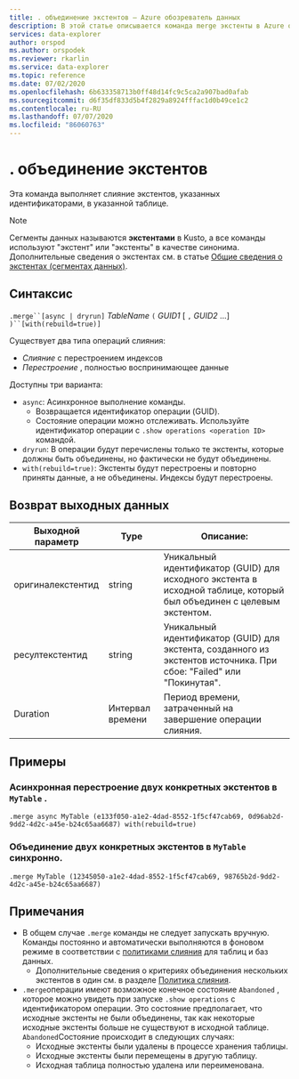 ```yaml
---
title: . объединение экстентов — Azure обозреватель данных
description: В этой статье описывается команда merge экстенты в Azure обозреватель данных.
services: data-explorer
author: orspod
ms.author: orspodek
ms.reviewer: rkarlin
ms.service: data-explorer
ms.topic: reference
ms.date: 07/02/2020
ms.openlocfilehash: 6b633358713b0ff48d14fc9c5ca2a907bad0afab
ms.sourcegitcommit: d6f35df833d5b4f2829a8924fffac1d0b49ce1c2
ms.contentlocale: ru-RU
ms.lasthandoff: 07/07/2020
ms.locfileid: "86060763"
---
```

# <a name="merge-extents"></a>. объединение экстентов

Эта команда выполняет слияние экстентов, указанных идентификаторами, в указанной таблице. 

> [!NOTE]
> Сегменты данных называются **экстентами** в Kusto, а все команды используют "экстент" или "экстенты" в качестве синонима.
> Дополнительные сведения о экстентах см. в статье [Общие сведения о экстентах (сегментах данных)](extents-overview.md).

## <a name="syntax"></a>Синтаксис

`.merge``[async | dryrun]` *TableName* `(` *GUID1* [ `,` *GUID2* ...] `)``[with(rebuild=true)]`

Существует два типа операций слияния:
* *Слияние* с перестроением индексов
* *Перестроение* , полностью воспринимающее данные

Доступны три варианта:
* `async`: Асинхронное выполнение команды. 
    * Возвращается идентификатор операции (GUID).
    * Состояние операции можно отслеживать. Используйте идентификатор операции с `.show operations <operation ID>` командой.
* `dryrun`: В операции будут перечислены только те экстенты, которые должны быть объединены, но фактически не будут объединены.
* `with(rebuild=true)`: Экстенты будут перестроены и повторно приняты данные, а не объединены. Индексы будут перестроены.

## <a name="return-output"></a>Возврат выходных данных

Выходной параметр |Type |Описание:
---|---|---
оригиналекстентид |string |Уникальный идентификатор (GUID) для исходного экстента в исходной таблице, который был объединен с целевым экстентом.
ресултекстентид |string |Уникальный идентификатор (GUID) для экстента, созданного из экстентов источника. При сбое: "Failed" или "Покинутая".
Duration |Интервал времени |Период времени, затраченный на завершение операции слияния.

## <a name="examples"></a>Примеры

### <a name="rebuild-two-specific-extents-in-mytable-asynchronously"></a>Асинхронная перестроение двух конкретных экстентов в `MyTable` .

```kusto
.merge async MyTable (e133f050-a1e2-4dad-8552-1f5cf47cab69, 0d96ab2d-9dd2-4d2c-a45e-b24c65aa6687) with(rebuild=true)
```

### <a name="merge-two-specific-extents-in-mytable-synchronously"></a>Объединение двух конкретных экстентов в `MyTable` синхронно.

```kusto
.merge MyTable (12345050-a1e2-4dad-8552-1f5cf47cab69, 98765b2d-9dd2-4d2c-a45e-b24c65aa6687)
```

## <a name="notes"></a>Примечания

* В общем случае `.merge` команды не следует запускать вручную. Команды постоянно и автоматически выполняются в фоновом режиме в соответствии с [политиками слияния](mergepolicy.md) для таблиц и баз данных.  
  * Дополнительные сведения о критериях объединения нескольких экстентов в один см. в разделе [Политика слияния](mergepolicy.md).
* `.merge`операции имеют возможное конечное состояние `Abandoned` , которое можно увидеть при запуске `.show operations` с идентификатором операции. Это состояние предполагает, что исходные экстенты не были объединены, так как некоторые исходные экстенты больше не существуют в исходной таблице. `Abandoned`Состояние происходит в следующих случаях:
   * Исходные экстенты были удалены в процессе хранения таблицы.
   * Исходные экстенты были перемещены в другую таблицу.
   * Исходная таблица полностью удалена или переименована.
